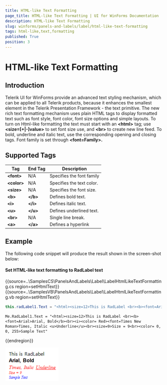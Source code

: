 ```yaml
---
title: HTML-like Text Formatting
page_title: HTML-like Text Formatting | UI for WinForms Documentation
description: HTML-like Text Formatting
slug: winforms/panels-and-labels/label/html-like-text-formatting
tags: html-like,text,formatting
published: True
position: 3
---
```


# HTML-like Text Formatting



## Introduction

Telerik UI for WinForms provide an advanced text styling mechanism, which can be applied to all Telerik products, because it enhances the smallest element in the Telerik Presentation Framework - the text primitive. The new rich text formatting mechanism uses plain HTML tags to display formatted text such as font style, font color, font size options and simple layouts. To turn on Html-like formatting the text must start with an __\<html\>__ tag; use __\<size=[+|-]value\>__ to set font size use, and __\<br\>__ to create new line feed. To bold, underline and italic text, use the corresponding opening and closing tags. Font family is set through __\<font=Family\>.__

## Supported Tags 


|  __Tag__  |  __End Tag__  |  __Description__  |
| ------ | ------ | ------ |
| __\<font\>__ |N/A|Specifies the font family|
| __\<color\>__ |N/A|Specifies the text color.|
| __\<size\>__ |N/A|Specifies the font size.|
| __\<b\>__ | __\</b\>__ |Defines bold text.|
| __\<i\>__ | __\</i\>__ |Defines italic text.|
| __\<u\>__ | __\</u\>__ |Defines underlined text.|
| __\<br\>__ |N/A|Single line break.|
| __\<a\>__ | __\</a\>__ |Defines a hyperlink|

## Example

The following code snippet will produce the result shown in the screen-shot below:

#### Set HTML-like text formatting to RadLabel text

{{source=..\SamplesCS\PanelsAndLabels\Label\LabelHtmlLikeTextFormatting.cs region=setHtmlText}} 
{{source=..\SamplesVB\PanelsAndLabels\Label\LabelHtmlLikeTextFormatting.vb region=setHtmlText}} 

````C#
this.radLabel1.Text = "<html><size=12>This is RadLabel <br><b><font=Arial>Arial, Bold</b><br><i><color= Red><font=Times New Roman>Times, Italic <u>Underline</u><br><size=9>Size = 9<br><color= 0, 0, 255>Sample Text";

````
````VB.NET
Me.RadLabel1.Text = "<html><size=12>This is RadLabel <br><b><font=Arial>Arial, Bold</b><br><i><color= Red><font=Times New Roman>Times, Italic <u>Underline</u><br><size=9>Size = 9<br><color= 0, 0, 255>Sample Text"

````

{{endregion}} 

![panels-and-labels-label-html-like-text-formatting 001](images/panels-and-labels-label-html-like-text-formatting001.png)
